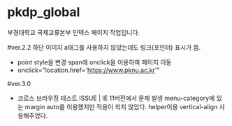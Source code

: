 # pkdp_global
 부경대학교 국제교류본부 인덱스 페이지 작업입니다.

#ver.2.2
 하단 이미지 a태그를 사용하지 않았는데도 링크(포인터) 표시가 뜸.
 - point style을 변경
 span에 onclick을 이용하여 페이지 이동
 - onclick="location.href='https://www.pknu.ac.kr'"

#ver.3.0
 - 크로스 브라우징 테스트
 ISSUE | IE 11버전에서 문제 발생
 menu-category에 있는 margin auto를 이용했지만 적용이 되지 않았다.
 helper이용 vertical-align 사용해주었다.  
